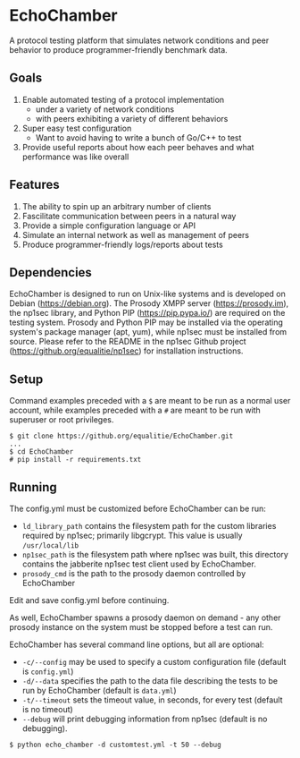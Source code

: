 # EchoChamber
A protocol testing platform that simulates network conditions and peer behavior to
produce programmer-friendly benchmark data.

## Goals

1. Enable automated testing of a protocol implementation
    * under a variety of network conditions
    * with peers exhibiting a variety of different behaviors
2. Super easy test configuration
    * Want to avoid having to write a bunch of Go/C++ to test
3. Provide useful reports about how each peer behaves and what performance was like overall

## Features

1. The ability to spin up an arbitrary number of clients
2. Fascilitate communication between peers in a natural way
3. Provide a simple configuration language or API
4. Simulate an internal network as well as management of peers
5. Produce programmer-friendly logs/reports about tests

## Dependencies

EchoChamber is designed to run on Unix-like systems and is developed on Debian (https://debian.org).  The Prosody XMPP server (https://prosody.im), the np1sec library, and Python PIP (https://pip.pypa.io/) are required on the testing system.  Prosody and Python PIP  may be installed via the operating system's package manager (apt, yum), while np1sec must be installed from source.  Please refer to the README in the np1sec Github project (https://github.org/equalitie/np1sec) for installation instructions.

## Setup

Command examples preceded with a `$` are meant to be run as a normal user account, while examples preceded with a `#` are meant to be run with superuser or root privileges.
```
$ git clone https://github.org/equalitie/EchoChamber.git
...
$ cd EchoChamber
# pip install -r requirements.txt
```

## Running

The config.yml must be customized before EchoChamber can be run:
- `ld_library_path` contains the filesystem path for the custom libraries required by np1sec; primarily libgcrypt.  This value is usually `/usr/local/lib`
- `np1sec_path` is the filesystem path where np1sec was built, this directory contains the jabberite np1sec test client used by EchoChamber.
- `prosody_cmd` is the path to the prosody daemon controlled by EchoChamber

Edit and save config.yml before continuing.

As well, EchoChamber spawns a prosody daemon on demand - any other prosody instance on the system must be stopped before a test can run.

EchoChamber has several command line options, but all are optional:
- `-c/--config` may be used to specify a custom configuration file (default is `config.yml`)
- `-d/--data` specifies the path to the data file describing the tests to be run by EchoChamber (default is `data.yml`)
- `-t/--timeout` sets the timeout value, in seconds, for every test (default is no timeout)
- `--debug` will print debugging information from np1sec (default is no debugging).

```
$ python echo_chamber -d customtest.yml -t 50 --debug
```
